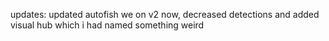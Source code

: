 updates: updated autofish we on v2 now, decreased detections and added visual hub which i had named something weird
